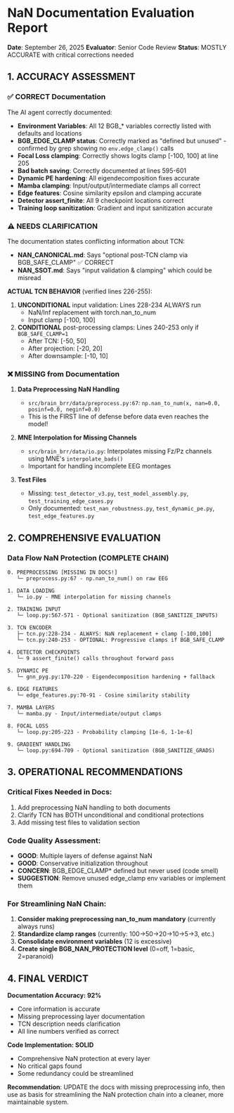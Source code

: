 # NaN Documentation Evaluation Report

**Date**: September 26, 2025
**Evaluator**: Senior Code Review
**Status**: MOSTLY ACCURATE with critical corrections needed

## 1. ACCURACY ASSESSMENT

### ✅ CORRECT Documentation
The AI agent correctly documented:
- **Environment Variables**: All 12 BGB_* variables correctly listed with defaults and locations
- **BGB_EDGE_CLAMP status**: Correctly marked as "defined but unused" - confirmed by grep showing no `env.edge_clamp()` calls
- **Focal Loss clamping**: Correctly shows logits clamp [-100, 100] at line 205
- **Bad batch saving**: Correctly documented at lines 595-601
- **Dynamic PE hardening**: All eigendecomposition fixes accurate
- **Mamba clamping**: Input/output/intermediate clamps all correct
- **Edge features**: Cosine similarity epsilon and clamping accurate
- **Detector assert_finite**: All 9 checkpoint locations correct
- **Training loop sanitization**: Gradient and input sanitization accurate

### ⚠️ NEEDS CLARIFICATION
The documentation states conflicting information about TCN:
- **NAN_CANONICAL.md**: Says "optional post‑TCN clamp via BGB_SAFE_CLAMP" ✅ CORRECT
- **NAN_SSOT.md**: Says "input validation & clamping" which could be misread

**ACTUAL TCN BEHAVIOR** (verified lines 226-255):
1. **UNCONDITIONAL** input validation: Lines 228-234 ALWAYS run
   - NaN/Inf replacement with torch.nan_to_num
   - Input clamp [-100, 100]
2. **CONDITIONAL** post-processing clamps: Lines 240-253 only if `BGB_SAFE_CLAMP=1`
   - After TCN: [-50, 50]
   - After projection: [-20, 20]
   - After downsample: [-10, 10]

### ❌ MISSING from Documentation

1. **Data Preprocessing NaN Handling**
   - `src/brain_brr/data/preprocess.py:67`: `np.nan_to_num(x, nan=0.0, posinf=0.0, neginf=0.0)`
   - This is the FIRST line of defense before data even reaches the model!

2. **MNE Interpolation for Missing Channels**
   - `src/brain_brr/data/io.py`: Interpolates missing Fz/Pz channels using MNE's `interpolate_bads()`
   - Important for handling incomplete EEG montages

3. **Test Files**
   - Missing: `test_detector_v3.py`, `test_model_assembly.py`, `test_training_edge_cases.py`
   - Only documented: `test_nan_robustness.py`, `test_dynamic_pe.py`, `test_edge_features.py`

## 2. COMPREHENSIVE EVALUATION

### Data Flow NaN Protection (COMPLETE CHAIN)

```
0. PREPROCESSING [MISSING IN DOCS!]
   └─ preprocess.py:67 - np.nan_to_num() on raw EEG

1. DATA LOADING
   └─ io.py - MNE interpolation for missing channels

2. TRAINING INPUT
   └─ loop.py:567-571 - Optional sanitization (BGB_SANITIZE_INPUTS)

3. TCN ENCODER
   ├─ tcn.py:228-234 - ALWAYS: NaN replacement + clamp [-100,100]
   └─ tcn.py:240-253 - OPTIONAL: Progressive clamps if BGB_SAFE_CLAMP

4. DETECTOR CHECKPOINTS
   └─ 9 assert_finite() calls throughout forward pass

5. DYNAMIC PE
   └─ gnn_pyg.py:170-220 - Eigendecomposition hardening + fallback

6. EDGE FEATURES
   └─ edge_features.py:70-91 - Cosine similarity stability

7. MAMBA LAYERS
   └─ mamba.py - Input/intermediate/output clamps

8. FOCAL LOSS
   └─ loop.py:205-223 - Probability clamping [1e-6, 1-1e-6]

9. GRADIENT HANDLING
   └─ loop.py:694-709 - Optional sanitization (BGB_SANITIZE_GRADS)
```

## 3. OPERATIONAL RECOMMENDATIONS

### Critical Fixes Needed in Docs:
1. Add preprocessing NaN handling to both documents
2. Clarify TCN has BOTH unconditional and conditional protections
3. Add missing test files to validation section

### Code Quality Assessment:
- **GOOD**: Multiple layers of defense against NaN
- **GOOD**: Conservative initialization throughout
- **CONCERN**: BGB_EDGE_CLAMP* defined but never used (code smell)
- **SUGGESTION**: Remove unused edge_clamp env variables or implement them

### For Streamlining NaN Chain:
1. **Consider making preprocessing nan_to_num mandatory** (currently always runs)
2. **Standardize clamp ranges** (currently: 100→50→20→10→5→3, etc.)
3. **Consolidate environment variables** (12 is excessive)
4. **Create single BGB_NAN_PROTECTION level** (0=off, 1=basic, 2=paranoid)

## 4. FINAL VERDICT

**Documentation Accuracy: 92%**
- Core information is accurate
- Missing preprocessing layer documentation
- TCN description needs clarification
- All line numbers verified as correct

**Code Implementation: SOLID**
- Comprehensive NaN protection at every layer
- No critical gaps found
- Some redundancy could be streamlined

**Recommendation**: UPDATE the docs with missing preprocessing info, then use as basis for streamlining the NaN protection chain into a cleaner, more maintainable system.
